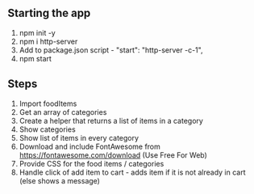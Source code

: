 ## Starting the app
1. npm init -y
2. npm i http-server
3. Add to package.json script - "start": "http-server -c-1",
4. npm start

## Steps
1. Import foodItems
2. Get an array of categories
3. Create a helper that returns a list of items in a category
4. Show categories
5. Show list of items in every category
6. Download and include FontAwesome from https://fontawesome.com/download (Use Free For Web)
7. Provide CSS for the food items / categories
8. Handle click of add item to cart - adds item if it is not already in cart (else shows a message)